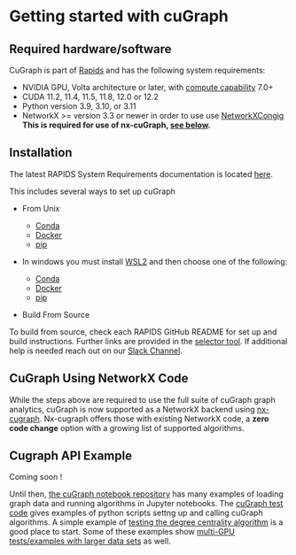 # Getting started with cuGraph

## Required hardware/software

CuGraph is part of [Rapids](https://docs.rapids.ai/user-guide) and has the following system requirements:
 * NVIDIA GPU, Volta architecture or later, with [compute capability](https://developer.nvidia.com/cuda-gpus) 7.0+
 * CUDA 11.2, 11.4, 11.5, 11.8, 12.0 or 12.2
 * Python version 3.9, 3.10, or 3.11
 * NetworkX >= version 3.3 or newer in order to use use [NetworkXCongig](https://networkx.org/documentation/stable/reference/backends.html#module-networkx.utils.configs) **This is required for use of nx-cuGraph, [see below](#cugraph-using-networkx-code).**

## Installation
The latest RAPIDS System Requirements documentation is located [here](https://docs.rapids.ai/install#system-req).

This includes several ways to set up cuGraph
* From Unix
    * [Conda](https://docs.rapids.ai/install#wsl-conda)
    * [Docker](https://docs.rapids.ai/install#wsl-docker)
    * [pip](https://docs.rapids.ai/install#wsl-pip)

* In windows you must install [WSL2](https://learn.microsoft.com/en-us/windows/wsl/install) and then choose one of the following:
    * [Conda](https://docs.rapids.ai/install#wsl-conda)
    * [Docker](https://docs.rapids.ai/install#wsl-docker)
    * [pip](https://docs.rapids.ai/install#wsl-pip)

* Build From Source

To build from source, check each RAPIDS GitHub README for set up and build instructions. Further links are provided in the [selector tool](https://docs.rapids.ai/install#selector). If additional help is needed reach out on our [Slack Channel](https://rapids-goai.slack.com/archives/C5E06F4DC).

## CuGraph Using NetworkX Code
While the steps above are required to use the full suite of cuGraph graph analytics, cuGraph is now supported as a NetworkX backend using [nx-cugraph](https://docs.rapids.ai/api/cugraph/nightly/nx_cugraph/nx_cugraph/).
Nx-cugraph offers those with existing NetworkX code, a **zero code change** option with a growing list of supported algorithms.


## Cugraph API Example
Coming soon !


Until then, [the cuGraph notebook repository](https://github.com/rapidsai/cugraph/blob/main/notebooks/README.md) has many examples of loading graph data and running algorithms in Jupyter notebooks. The [cuGraph test code](https://github.com/rapidsai/cugraph/tree/main/python/cugraph/cugraph/tests) gives examples of python scripts settng up and calling cuGraph algorithms. A simple example of [testing the degree centrality algorithm](https://github.com/rapidsai/cugraph/blob/main/python/cugraph/cugraph/tests/centrality/test_degree_centrality.py) is a good place to start. Some of these examples show [multi-GPU tests/examples with larger data sets](https://github.com/rapidsai/cugraph/blob/main/python/cugraph/cugraph/tests/centrality/test_degree_centrality_mg.py) as well.
